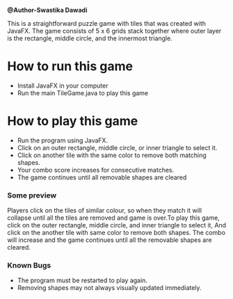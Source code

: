 **@Author-Swastika Dawadi**


This is a straightforward puzzle game with tiles that was created with JavaFX. The game
consists of 5 x 6 grids stack together where outer layer is the rectangle, middle circle,
and the innermost triangle.

# How to run this game

* Install JavaFX in your computer
* Run the main TileGame.java to play this game


# How to play this game

* Run the program using JavaFX.
* Click on an outer rectangle, middle circle, or inner triangle to select it.
* Click on another tile with the same color to remove both matching shapes.
* Your combo score increases for consecutive matches.
* The game continues until all removable shapes are cleared

### Some preview

Players click on the tiles of similar colour, so when they match it will collapse until
all the tiles are removed and game is over.To play this game, click on the outer rectangle,
middle circle, and inner triangle to select it, And click on the another tile with same 
color to remove both shapes. The combo will increase and the game continues until all the
removable shapes are cleared.


### Known Bugs

* The program must be restarted to play again.
* Removing shapes may not always visually updated immediately.